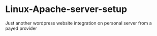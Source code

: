 # Linux-Apache-server-setup
Just another wordpress website integration on personal server from a payed provider 
